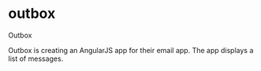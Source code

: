 # outbox
Outbox

Outbox is creating an AngularJS app for their email app. The app displays a list of messages.